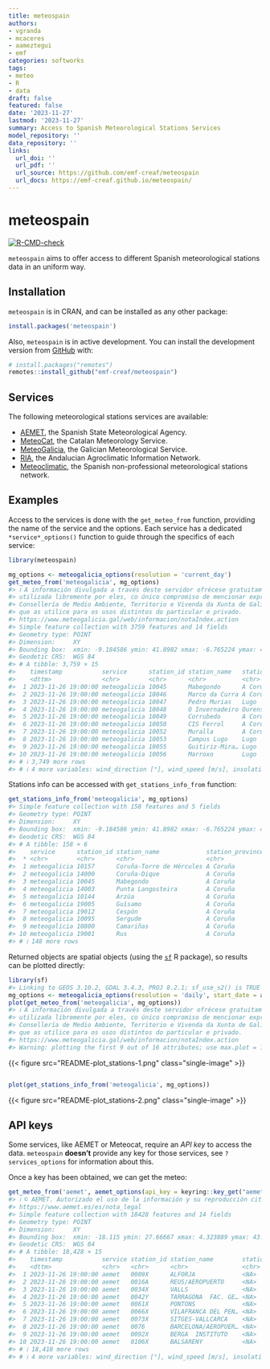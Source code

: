 ```yaml
---
title: meteospain
authors:
- vgranda
- mcaceres
- aameztegui
- emf
categories: softworks
tags:
- meteo
- R
- data
draft: false
featured: false
date: '2023-11-27'
lastmod: '2023-11-27'
summary: Access to Spanish Meteorological Stations Services
model_repository: ''
data_repository: ''
links:
  url_doi: ''
  url_pdf: ''
  url_source: https://github.com/emf-creaf/meteospain
  url_docs: https://emf-creaf.github.io/meteospain/
---
```

# meteospain

[![R-CMD-check](https://github.com/emf-creaf/meteospain/actions/workflows/R-CMD-check.yaml/badge.svg?branch=main)](https://github.com/emf-creaf/meteospain/actions/workflows/R-CMD-check.yaml)

`meteospain` aims to offer access to different Spanish meteorological
stations data in an uniform way.

## Installation

`meteospain` is in CRAN, and can be installed as any other package:

``` r
install.packages('meteospain')
```

Also, `meteospain` is in active development. You can install the
development version from [GitHub](https://github.com/) with:

``` r
# install.packages("remotes")
remotes::install_github("emf-creaf/meteospain")
```

## Services

The following meteorological stations services are available:

- [AEMET](https://www.aemet.es/en/portada), the Spanish State
  Meteorological Agency.
- [MeteoCat](https://meteo.cat), the Catalan Meteorology Service.
- [MeteoGalicia](https://www.meteogalicia.gal/web/inicio.action), the
  Galician Meteorological Service.
- [RIA](https://www.juntadeandalucia.es/agriculturaypesca/ifapa/riaweb/web/),
  the Andalucian Agroclimatic Information Network.
- [Meteoclimatic](https://www.meteoclimatic.net/), the Spanish
  non-professional meteorological stations network.

## Examples

Access to the services is done with the `get_meteo_from` function,
providing the name of the service and the options. Each service has a
dedicated `*service*_options()` function to guide through the specifics
of each service:

``` r
library(meteospain)

mg_options <- meteogalicia_options(resolution = 'current_day')
get_meteo_from('meteogalicia', mg_options)
#> ℹ A información divulgada a través deste servidor ofrécese gratuitamente aos cidadáns para que poida ser
#> utilizada libremente por eles, co único compromiso de mencionar expresamente a MeteoGalicia e á
#> Consellería de Medio Ambiente, Territorio e Vivenda da Xunta de Galicia como fonte da mesma cada vez
#> que as utilice para os usos distintos do particular e privado.
#> https://www.meteogalicia.gal/web/informacion/notaIndex.action
#> Simple feature collection with 3759 features and 14 fields
#> Geometry type: POINT
#> Dimension:     XY
#> Bounding box:  xmin: -9.184586 ymin: 41.8982 xmax: -6.765224 ymax: 43.734
#> Geodetic CRS:  WGS 84
#> # A tibble: 3,759 × 15
#>    timestamp           service      station_id station_name   station_province altitude temperature min_temperature max_temperature relative_humidity precipitation
#>    <dttm>              <chr>        <chr>      <chr>          <chr>                 [m]        [°C]            [°C]            [°C]               [%]       [L/m^2]
#>  1 2023-11-26 19:00:00 meteogalicia 10045      Mabegondo      A Coruña               94       10.3             9.98           10.8                100             0
#>  2 2023-11-26 19:00:00 meteogalicia 10046      Marco da Curra A Coruña              651        7.98            7.82            8.2                 98             0
#>  3 2023-11-26 19:00:00 meteogalicia 10047      Pedro Murias   Lugo                   51       12.2            11.9            12.4                 86             0
#>  4 2023-11-26 19:00:00 meteogalicia 10048      O Invernadeiro Ourense              1026        7.67            7.18            8.45                62             0
#>  5 2023-11-26 19:00:00 meteogalicia 10049      Corrubedo      A Coruña               30       13.2            12.9            13.3                 84             0
#>  6 2023-11-26 19:00:00 meteogalicia 10050      CIS Ferrol     A Coruña               37       12.0            11.9            12.2                 87             0
#>  7 2023-11-26 19:00:00 meteogalicia 10052      Muralla        A Coruña              661        8.9             8.85            9.03                98             0
#>  8 2023-11-26 19:00:00 meteogalicia 10053      Campus Lugo    Lugo                  400        8.51            8.38            8.6                100             0
#>  9 2023-11-26 19:00:00 meteogalicia 10055      Guitiriz-Mira… Lugo                  684        7.91            7.8             8.01               100             0
#> 10 2023-11-26 19:00:00 meteogalicia 10056      Marroxo        Lugo                  645        7.79            7.21            8.34               100             0
#> # ℹ 3,749 more rows
#> # ℹ 4 more variables: wind_direction [°], wind_speed [m/s], insolation [h], geometry <POINT [°]>
```

Stations info can be accessed with `get_stations_info_from` function:

``` r
get_stations_info_from('meteogalicia', mg_options)
#> Simple feature collection with 158 features and 5 fields
#> Geometry type: POINT
#> Dimension:     XY
#> Bounding box:  xmin: -9.184586 ymin: 41.8982 xmax: -6.765224 ymax: 43.7383
#> Geodetic CRS:  WGS 84
#> # A tibble: 158 × 6
#>    service      station_id station_name             station_province altitude             geometry
#>  * <chr>        <chr>      <chr>                    <chr>                 [m]          <POINT [°]>
#>  1 meteogalicia 10157      Coruña-Torre de Hércules A Coruña               21 (-8.409202 43.38276)
#>  2 meteogalicia 14000      Coruña-Dique             A Coruña                5 (-8.374706 43.36506)
#>  3 meteogalicia 10045      Mabegondo                A Coruña               94 (-8.262225 43.24137)
#>  4 meteogalicia 14003      Punta Langosteira        A Coruña                5 (-8.531179 43.34723)
#>  5 meteogalicia 10144      Arzúa                    A Coruña              362  (-8.17469 42.93196)
#>  6 meteogalicia 19005      Guísamo                  A Coruña              175 (-8.276487 43.30799)
#>  7 meteogalicia 19012      Cespón                   A Coruña               59 (-8.854571 42.67466)
#>  8 meteogalicia 10095      Sergude                  A Coruña              231 (-8.461246 42.82283)
#>  9 meteogalicia 10800      Camariñas                A Coruña                5 (-9.178318 43.12445)
#> 10 meteogalicia 19001      Rus                      A Coruña              134 (-8.685357 43.15616)
#> # ℹ 148 more rows
```

Returned objects are spatial objects (using the
[`sf`](https://r-spatial.github.io/sf/) R package), so results can be
plotted directly:

``` r
library(sf)
#> Linking to GEOS 3.10.2, GDAL 3.4.3, PROJ 8.2.1; sf_use_s2() is TRUE
mg_options <- meteogalicia_options(resolution = 'daily', start_date = as.Date('2021-04-25'))
plot(get_meteo_from('meteogalicia', mg_options))
#> ℹ A información divulgada a través deste servidor ofrécese gratuitamente aos cidadáns para que poida ser
#> utilizada libremente por eles, co único compromiso de mencionar expresamente a MeteoGalicia e á
#> Consellería de Medio Ambiente, Territorio e Vivenda da Xunta de Galicia como fonte da mesma cada vez
#> que as utilice para os usos distintos do particular e privado.
#> https://www.meteogalicia.gal/web/informacion/notaIndex.action
#> Warning: plotting the first 9 out of 16 attributes; use max.plot = 16 to plot all
```

{{< figure src="README-plot_stations-1.png" class="single-image" >}}

``` r

plot(get_stations_info_from('meteogalicia', mg_options))
```

{{< figure src="README-plot_stations-2.png" class="single-image" >}}

## API keys

Some services, like AEMET or Meteocat, require an *API key* to access
the data. `meteospain` **doesn’t** provide any key for those services,
see `?services_options` for information about this.

Once a key has been obtained, we can get the meteo:

``` r
get_meteo_from('aemet', aemet_options(api_key = keyring::key_get("aemet")))
#> ℹ © AEMET. Autorizado el uso de la información y su reproducción citando a AEMET como autora de la misma.
#> https://www.aemet.es/es/nota_legal
#> Simple feature collection with 18428 features and 14 fields
#> Geometry type: POINT
#> Dimension:     XY
#> Bounding box:  xmin: -18.115 ymin: 27.66667 xmax: 4.323889 ymax: 43.78621
#> Geodetic CRS:  WGS 84
#> # A tibble: 18,428 × 15
#>    timestamp           service station_id station_name        station_province altitude temperature min_temperature max_temperature relative_humidity precipitation
#>    <dttm>              <chr>   <chr>      <chr>               <chr>                 [m]        [°C]            [°C]            [°C]               [%]       [L/m^2]
#>  1 2023-11-26 19:00:00 aemet   0009X      ALFORJA             <NA>                  406         7               7               8.9                73             0
#>  2 2023-11-26 19:00:00 aemet   0016A      REUS/AEROPUERTO     <NA>                   71         7.7             7.5             9.1                69             0
#>  3 2023-11-26 19:00:00 aemet   0034X      VALLS               <NA>                  233         8               8               9                  75             0
#>  4 2023-11-26 19:00:00 aemet   0042Y      TARRAGONA  FAC. GE… <NA>                   55        11.2            11.2            13.1                57             0
#>  5 2023-11-26 19:00:00 aemet   0061X      PONTONS             <NA>                  632         4.5             4.5             5.9                83             0
#>  6 2023-11-26 19:00:00 aemet   0066X      VILAFRANCA DEL PEN… <NA>                  177         9.2             9.2            10.2                93             0
#>  7 2023-11-26 19:00:00 aemet   0073X      SITGES-VALLCARCA    <NA>                   58         9.7             9.7            10.2                94             0
#>  8 2023-11-26 19:00:00 aemet   0076       BARCELONA/AEROPUER… <NA>                    4        10.8            10.7            11.5                83             0
#>  9 2023-11-26 19:00:00 aemet   0092X      BERGA  INSTITUTO    <NA>                  682         6.5             6.5             7.3                77             0
#> 10 2023-11-26 19:00:00 aemet   0106X      BALSARENY           <NA>                  361         8.2             8.2            10.1                70             0
#> # ℹ 18,418 more rows
#> # ℹ 4 more variables: wind_direction [°], wind_speed [m/s], insolation [h], geometry <POINT [°]>
```
